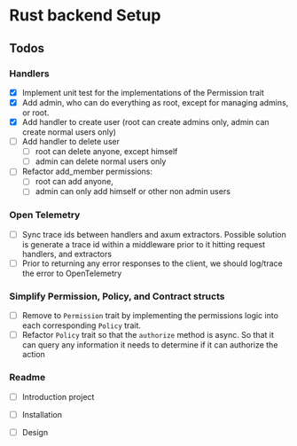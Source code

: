
# Rust backend Setup


## Todos

### Handlers
- [x] Implement unit test for the implementations of the Permission trait
- [x] Add admin, who can do everything as root, except for managing admins, or root.
- [x] Add handler to create user (root can create admins only, admin can create normal users only)
- [ ] Add handler to delete user
  - [ ] root can delete anyone, except himself
  - [ ] admin can delete normal users only
- [ ] Refactor add_member permissions: 
  - [ ] root can add anyone, 
  - [ ] admin can only add himself or other non admin users

### Open Telemetry 
  - [ ] Sync trace ids between handlers and axum extractors. Possible solution is generate a trace id within a middleware prior to it hitting request handlers, and extractors   
  - [ ] Prior to returning any error responses to the client, we should log/trace the error to OpenTelemetry

### Simplify Permission, Policy, and Contract structs
- [ ] Remove to `Permission` trait by implementing the permissions logic into each corresponding `Policy` trait.
- [ ] Refactor `Policy` trait so that the `authorize` method is async. So that it can query any information it needs to determine if it can authorize the action

### Readme

- [ ] Introduction project
- [ ] Installation
- [ ] Design


